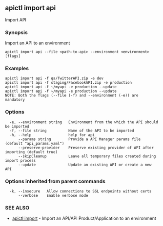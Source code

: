 ## apictl import api

Import API

### Synopsis

Import an API to an environment

```
apictl import api --file <path-to-api> --environment <environment> [flags]
```

### Examples

```
apictl import api -f qa/TwitterAPI.zip -e dev
apictl import api -f staging/FacebookAPI.zip -e production
apictl import api -f ~/myapi -e production --update
apictl import api -f ~/myapi -e production --update
NOTE: Both the flags (--file (-f) and --environment (-e)) are mandatory
```

### Options

```
  -e, --environment string   Environment from the which the API should be imported
  -f, --file string          Name of the API to be imported
  -h, --help                 help for api
      --params string        Provide a API Manager params file (default "api_params.yaml")
      --preserve-provider    Preserve existing provider of API after importing (default true)
      --skipCleanup          Leave all temporary files created during import process
      --update               Update an existing API or create a new API
```

### Options inherited from parent commands

```
  -k, --insecure   Allow connections to SSL endpoints without certs
      --verbose    Enable verbose mode
```

### SEE ALSO

* [apictl import](apictl_import.md)	 - Import an API/API Product/Application to an environment

